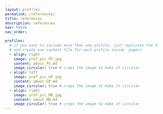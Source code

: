```yaml
---
layout: profiles
permalink: /references/
title: references
description: references
nav: false
nav_order:

profiles:
  # if you want to include more than one profile, just replicate the following block
  # and create one content file for each profile inside _pages/
  - align: right
    image: prof_pic_PV.jpg
    content: about_PV.md
    image_circular: true # crops the image to make it circular
  - align: left
    image: prof_pic_GP.jpg
    content: about_GP.md
    image_circular: true # crops the image to make it circular
  - align: right
    image: prof_pic_MB.jpg
    content: about_MB.md
    image_circular: true # crops the image to make it circular
---
```

